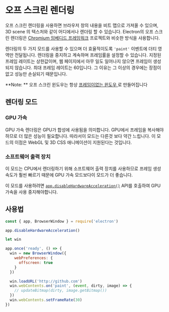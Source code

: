 # 오프 스크린 렌더링

오프 스크린 렌더링을 사용하면 브라우저 창의 내용을 비트 맵으로 가져올 수 있으며, 3D scene 의 텍스처와 같이 어디에서나 렌더링 할 수 있습니다. Electron의 오프 스크린 렌더링은 [Chromium 임베디드 프레임워크](https://bitbucket.org/chromiumembedded/cef) 프로젝트와 비슷한 방식을 사용합니다.

렌더링의 두 가지 모드를 사용할 수 있으며 더 효율적이도록 `'paint'` 이벤트에 더티 영역만 전달됩니다. 렌더링을 중지하고 계속하며 프레임률을 설정할 수 있습니다. 지정된 프레임 레이트는 상한값이며, 웹 페이지에서 아무 일도 일어나지 않으면 프레임이 생성되지 않습니다. 최대 프레임 레이트는 60입니다. 그 이유는 그 이상의 경우에는 장점이 없고 성능만 손실되기 때문입니다.

**Note: ** 오프 스크린 윈도우는 항상  [프레임이없는 윈도우 ](../api/frameless-window.md)로 만들어집니다

## 렌더링 모드

### GPU 가속

GPU 가속 렌더링은 GPU가 합성에 사용됨을 의미합니다. GPU에서 프레임을 복사해야하므로 더 많은 성능이 필요합니다. 따라서이 모드는 다른것 보다 약간 느립니다. 이 모드의 이점은 WebGL 및 3D CSS 애니메이션이 지원된다는 것입니다.

### 소프트웨어 출력 장치

이 모드는 CPU에서 렌더링하기 위해 소프트웨어 출력 장치를 사용하므로 프레임 생성 속도가 훨씬 빠르기 때문에 GPU 가속 모드보다이 모드가 더 좋습니다.

이 모드를 사용하려면 [`app.disableHardwareAcceleration()`][disablehardwareacceleration] API를 호출하여 GPU 가속을 사용 중지해야합니다.

## 사용법

``` javascript
const { app, BrowserWindow } = require('electron')

app.disableHardwareAcceleration()

let win

app.once('ready', () => {
  win = new BrowserWindow({
    webPreferences: {
      offscreen: true
    }
  })

  win.loadURL('http://github.com')
  win.webContents.on('paint', (event, dirty, image) => {
    // updateBitmap(dirty, image.getBitmap())
  })
  win.webContents.setFrameRate(30)
})
```

[disablehardwareacceleration]: ../api/app.md#appdisablehardwareacceleration
